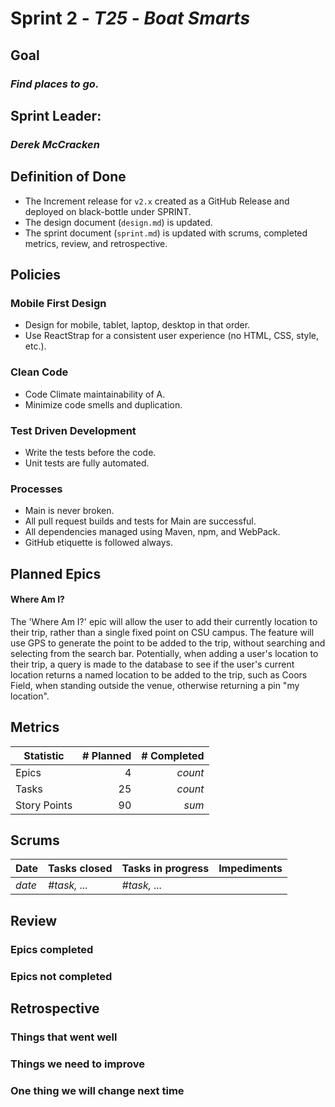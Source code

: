 # Sprint 2 - *T25* - *Boat Smarts*

## Goal
### *Find places to go.*

## Sprint Leader: 
### *Derek McCracken*

## Definition of Done

* The Increment release for `v2.x` created as a GitHub Release and deployed on black-bottle under SPRINT.
* The design document (`design.md`) is updated.
* The sprint document (`sprint.md`) is updated with scrums, completed metrics, review, and retrospective.

## Policies

### Mobile First Design
* Design for mobile, tablet, laptop, desktop in that order.
* Use ReactStrap for a consistent user experience (no HTML, CSS, style, etc.).

### Clean Code
* Code Climate maintainability of A.
* Minimize code smells and duplication.

### Test Driven Development
* Write the tests before the code.
* Unit tests are fully automated.

### Processes
* Main is never broken. 
* All pull request builds and tests for Main are successful.
* All dependencies managed using Maven, npm, and WebPack.
* GitHub etiquette is followed always.


## Planned Epics
#### Where Am I?
The 'Where Am I?' epic will allow the user to add their currently location to their trip, rather than a single fixed point on CSU campus. The feature will use GPS to generate the point to be added to the trip, without searching and selecting from the search bar. Potentially, when adding a user's location to their trip, a query is made to the database to see if the user's current location returns a named location to be added to the trip, such as Coors Field, when standing outside the venue, otherwise returning a pin "my location".

## Metrics

| Statistic | # Planned | # Completed |
| --- | ---: | ---: |
| Epics | 4 | *count* |
| Tasks |  25   | *count* | 
| Story Points |  90  | *sum* | 


## Scrums

| Date | Tasks closed  | Tasks in progress | Impediments |
| :--- | :--- | :--- | :--- |
| *date* | *#task, ...* | *#task, ...* |  | 


## Review

### Epics completed  

### Epics not completed 

## Retrospective

### Things that went well

### Things we need to improve

### One thing we will change next time
